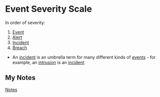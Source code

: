 # Event Severity Scale
In order of severity:
1. [Event](event.md)
2. [Alert](alert.md)
3. [Incident](incident.md)
4. [Breach](breach.md)

- An [incident](incident.md) is an umbrella term for many different kinds of [events](event.md) - for example, an [intrusion](intrusion.md) is an [incident](incident.md)
## My Notes
[Notes](mynotes/event-severity-scale-notes.md)
